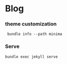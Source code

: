 
# Blog

### theme customization
```  bundle info --path minima ```

### Serve
``` bundle exec jekyll serve ```
